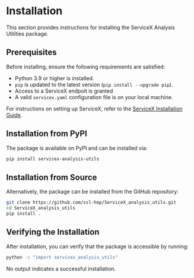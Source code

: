 # Installation

This section provides instructions for installing the ServiceX Analysis Utilities package.

## Prerequisites

Before installing, ensure the following requirements are satisfied:

- Python 3.9 or higher is installed.
- `pip` is updated to the latest version (`pip install --upgrade pip`).
- Access to a ServiceX endpoit is granted
- A valid `servicex.yaml` configuration file is on your local machine.

For instructions on setting up ServiceX, refer to the [ServiceX Installation Guide](https://servicex-frontend.readthedocs.io/en/stable/connect_servicex.html).

## Installation from PyPI

The package is available on PyPI and can be installed via:

```bash
pip install servicex-analysis-utils
```

## Installation from Source

Alternatively, the package can be installed from the GitHub repository:

```bash
git clone https://github.com/ssl-hep/ServiceX_analysis_utils.git
cd ServiceX_analysis_utils
pip install .
```

## Verifying the Installation

After installation, you can verify that the package is accessible by running:

```bash
python -c "import servicex_analysis_utils"
```

No output indicates a successful installation.
